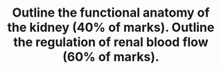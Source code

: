---
title: "Outline the functional anatomy of the kidney (40% of marks). Outline the regulation of renal blood flow (60% of marks)."
entityType: SAQ
exam: PEX
college: CICM
year: 2019
sitting: A
question: 4
passRate: 71
EC_expectedDomains:
- "It was expected that answers include sections on the blood supply, the nephron (including the difference between the cortical and juxta-medullary nephrons) and innervation."
EC_errorsCommon:
- "A number of candidates failed to quantify renal blood flow and to define autoregulation. The concept that it’s the flow that’s regulated was not described by some. Tubuloglomerular feedback was generally described correctly but a reasonable number had the blood flow increasing when an increased sodium was sensed at the macula densa."
---